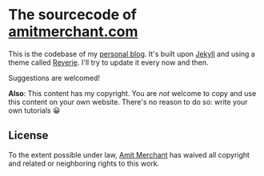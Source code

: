The sourcecode of [amitmerchant.com](https://www.amitmerchant.com)
==========================

This is the codebase of my [personal blog](https://www.amitmerchant.com). It's built upon [Jekyll](https://jekyllrb.com/) and using a theme called [Reverie](https://github.com/amitmerchant1990/reverie). I'll try to update it every now and then.

Suggestions are welcomed!

**Also**: This content has my copyright. You are _not_ welcome to copy and use this content on your own website. There's no reason to do so: write your own tutorials 😀

## License

To the extent possible under law, [Amit Merchant](https://www.amitmerchant.com) has waived all copyright and related or neighboring rights to this work.
